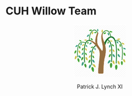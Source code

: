 # CUH Willow Team
<center><figure><img src="images/willow.png"><figcaption></figcaption></figure></center>

<center><p>Patrick J. Lynch XI</p></center>
